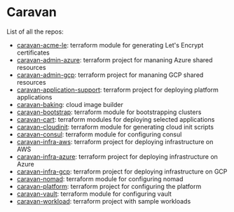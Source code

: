 # Caravan

List of all the repos:

- [caravan-acme-le](https://github.com/bitrockteam/caravan-acme-le): terraform module for generating Let's Encrypt certificates
- [caravan-admin-azure](https://github.com/bitrockteam/caravan-admin-azure): terraform project for mananing Azure shared resources
- [caravan-admin-gcp](https://github.com/bitrockteam/caravan-admin-gcp):  terraform project for mananing GCP shared resources
- [caravan-application-support](https://github.com/bitrockteam/caravan-application-support): terraform project for deploying platform applications
- [caravan-baking](https://github.com/bitrockteam/caravan-baking): cloud image builder
- [caravan-bootstrap](https://github.com/bitrockteam/caravan-bootstrap): terraform module for bootstrapping clusters
- [caravan-cart](https://github.com/bitrockteam/caravan-cart): terraform modules for deploying selected applications
- [caravan-cloudinit](https://github.com/bitrockteam/caravan-cloudinit): terraform module for generating cloud init scripts
- [caravan-consul](https://github.com/bitrockteam/caravan-consul): terraform module for configuring consul
- [caravan-infra-aws](https://github.com/bitrockteam/caravan-infra-aws): terraform project for deploying infrastructure on AWS
- [caravan-infra-azure](https://github.com/bitrockteam/caravan-infra-azure): terraform project for deploying infrastructure on Azure
- [caravan-infra-gcp](https://github.com/bitrockteam/caravan-infra-gcp): terraform project for deploying infrastructure on GCP
- [caravan-nomad](https://github.com/bitrockteam/caravan-nomad): terraform module for configuring nomad
- [caravan-platform](https://github.com/bitrockteam/caravan-platform): terraform project for configuring the platform 
- [caravan-vault](https://github.com/bitrockteam/caravan-vault): terraform module for configuring vault
- [caravan-workload](https://github.com/bitrockteam/caravan-workload): terraform project with sample workloads
